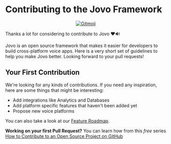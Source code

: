 # Contributing to the Jovo Framework

<p align="center">
	<a href="https://gitmoji.carloscuesta.me"><img src="https://img.shields.io/badge/gitmoji-%20😜%20😍-FFDD67.svg?style=flat-square" alt="Gitmoji"></a>
</p>

Thanks a lot for considering to contribute to Jovo ❤️🔊

Jovo is an open source framework that makes it easier for developers to build cross-platform voice apps. 
Here is a very short set of guidelines to help you make Jovo better. Looking forward to your pull requests!

## Your First Contribution

We're looking for any kinds of contributions. If you need any inspiration, here are some things that might be interesting:
* Add integrations like Analytics and Databases
* Add platform specific features that haven't been added yet
* Propose new voice platforms

You can also take a look at our [Feature Roadmap](https://trello.com/b/urZzYHuI/jovo-framework-roadmap).

**Working on your first Pull Request?** You can learn how from this *free* series [How to Contribute to an Open Source Project on GitHub](https://egghead.io/series/how-to-contribute-to-an-open-source-project-on-github)
